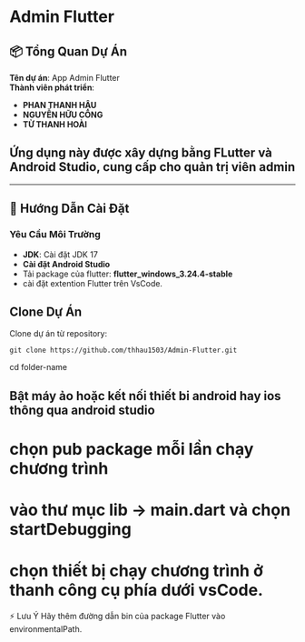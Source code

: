 # Admin Flutter

## 📦 Tổng Quan Dự Án

**Tên dự án**: App Admin Flutter  
**Thành viên phát triển**:

- **PHAN THANH HẬU**
- **NGUYỄN HỮU CÔNG**
- **TỪ THANH HOÀI**

## Ứng dụng này được xây dựng bằng **FLutter** và **Android Studio**, cung cấp cho quản trị viên admin

---

## 🚀 Hướng Dẫn Cài Đặt

### Yêu Cầu Môi Trường

- **JDK**: Cài đặt JDK 17
- **Cài đặt Android Studio**
- Tải package của flutter: **flutter_windows_3.24.4-stable**
- cài đặt extention Flutter trên VsCode.

## Clone Dự Án

Clone dự án từ repository:

    git clone https://github.com/thhau1503/Admin-Flutter.git

cd folder-name

## Bật máy ảo hoặc kết nối thiết bi android hay ios thông qua android studio

# chọn pub package mỗi lần chạy chương trình

# vào thư mục lib -> main.dart và chọn startDebugging

# chọn thiết bị chạy chương trình ở thanh công cụ phía dưới vsCode.

⚡ Lưu Ý
Hãy thêm đường dẫn bin của package Flutter vào environmentalPath.
